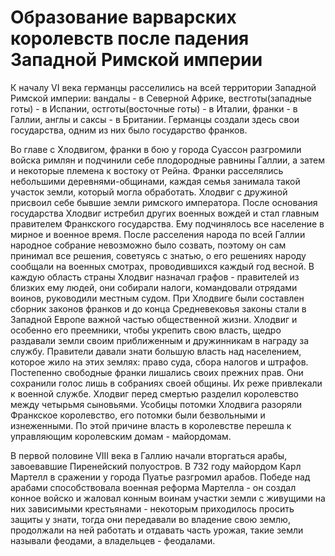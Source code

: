 # Образование варварских королевств после падения Западной Римской империи
К началу VI века германцы расселились на всей территории Западной Римской империи: вандалы - в Северной Африке, вестготы(западные готы) - в Испании, остготы(восточные готы) - в Италии, франки - в Галлии, англы и саксы - в Британии. Германцы создали здесь свои государства, одним из них было государство франков.

Во главе с Хлодвигом, франки в бою у города Суассон разгромили войска римлян и подчинили себе плодородные равнины Галлии, а затем и некоторые племена к востоку от Рейна. Франки расселялись небольшими деревнями-общинами, каждая семья занимала такой участок земли, который могла обработать. Хлодвиг с дружиной присвоил себе бывшие земли римского императора. После основания государства Хлодвиг истребил других военных вождей и стал главным правителем Франкского государства. Ему подчинялось все население в мирное и военное время. После расселения народа по всей Галлии народное собрание невозможно было созвать, поэтому он сам принимал все решения, советуясь с знатью, о его решениях народу сообщали на военных смотрах, проводившихся каждый год весной. В каждую область страны Хлодвиг назначал графов - правителей из близких ему людей, они собирали налоги, командовали отрядами воинов, руководили местным судом. При Хлодвиге были составлен сборник законов франков и до конца Средневековья законы стали в Западной Европе важной частью общественной жизни. Хлодвиг и особенно его преемники, чтобы укрепить свою власть, щедро раздавали земли своим приближенным и дружинникам в награду за службу. Правители давали знати большую власть над населением, которое жило на этих землях: право суда, сбора налогов и штрафов. Постепенно свободные франки лишались своих прежних прав. Они сохранили голос лишь в собраниях своей общины. Их реже привлекали к военной службе. Хлодвиг перед смертью разделил королевство между четырьмя сыновьями. Усобицы потомки Хлодвига разоряли Франкское королевство, его потомки были безвольными и изнеженными. По этой причине власть в королевстве перешла к управляющим королевским домам - майордомам.

В первой половине VIII века в Галлию начали вторгаться арабы, завоевавшие Пиренейский полуостров. В 732 году майордом Карл Мартелл в сражении у города Пуатье разгромил арабов. Победе над арабами способствовала военная реформа Мартелла - он создал конное войско и жаловал конным воинам участки земли с живущими на них зависимыми крестьянами - некоторым приходилось просить защиты у знати, тогда они передавали во владение свою землю, продолжали на ней работать и отдавать часть урожая, такие земли называли феодами, а владельцев - феодалами.